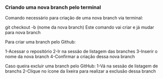 ### Criando uma nova branch pelo terminal

Comando necessário para criação de uma nova branch via terminal:

git checkout -b (nome da nova branch)
Este comando vai criar e já mudar para nova branch

Para criar uma branch pelo Github:

1-Acessar o repositório
2-Ir na sessão de listagem das branches
3-Inserir o nome da nova branch
4-Confirmar a criação dessa nova branch

Caso queira excluir uma branch pelo GitHub:
1-Vá na sessão de listagem de branchs
2-Clique no ícone da lixeira para realizar a exclusão dessa branch